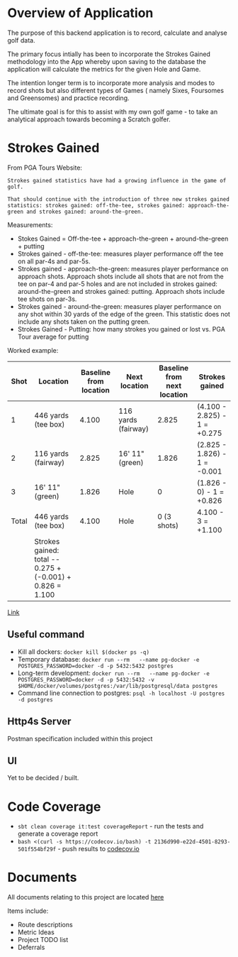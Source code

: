 
# Overview of Application

The purpose of this backend application is to record, calculate and analyse golf data.

The primary focus intially has been to incorporate the Strokes Gained methodology into the App whereby upon saving to the database the application will calculate the metrics for the given Hole and Game.

The intention longer term is to incorporate more analysis and modes to record shots but also different types of Games ( namely Sixes, Foursomes and Greensomes) and practice recording.

The ultimate goal is for this to assist with my own golf game - to take an analytical approach towards becoming a Scratch golfer.

# Strokes Gained

From PGA Tours Website:

    Strokes gained statistics have had a growing influence in the game of golf. 
    
    That should continue with the introduction of three new strokes gained statistics: strokes gained: off-the-tee, strokes gained: approach-the-green and strokes gained: around-the-green.

Measurements:

* Stokes Gained = Off-the-tee + approach-the-green + around-the-green + putting
* Strokes gained - off-the-tee: measures player performance off the tee on all par-4s and par-5s.
* Strokes gained - approach-the-green: measures player performance on approach shots. Approach shots include all shots that are not from the tee on par-4 and par-5 holes and are not included in strokes gained: around-the-green and strokes gained: putting. Approach shots include tee shots on par-3s.
* Strokes gained - around-the-green: measures player performance on any shot within 30 yards of the edge of the green. This statistic does not include any shots taken on the putting green.
* Strokes Gained - Putting: how many strokes you gained or lost vs. PGA Tour average for putting

Worked example:

| Shot  | Location                                                  | Baseline from location | Next location       | Baseline from next location | Strokes gained               |
|-------|-----------------------------------------------------------|------------------------|---------------------|-----------------------------|------------------------------|
| 1     | 446 yards (tee box)                                       | 4.100                  | 116 yards (fairway) | 2.825                       | (4.100 - 2.825) - 1 = +0.275 |
| 2     | 116 yards (fairway)                                       | 2.825                  | 16' 11" (green)     | 1.826                       | (2.825 - 1.826) - 1 = -0.001 |
| 3     | 16' 11" (green)                                           | 1.826                  | Hole                | 0                           | (1.826 - 0) - 1 = +0.826     |
| Total | 446 yards (tee box)                                       | 4.100                  | Hole                | 0 (3 shots)                 | 4.100 - 3 = +1.100           |
|       | Strokes gained: total -- 0.275 + (-0.001) + 0.826 = 1.100 |                        |                     |                             |                              |

[Link](https://www.pgatour.com/news/2016/05/31/strokes-gained-defined.html)

## Useful command

* Kill all dockers: ```docker kill $(docker ps -q)```
* Temporary database: ```docker run --rm   --name pg-docker -e POSTGRES_PASSWORD=docker -d -p 5432:5432 postgres```
* Long-term development: ```docker run --rm   --name pg-docker -e POSTGRES_PASSWORD=docker -d -p 5432:5432 -v $HOME/docker/volumes/postgres:/var/lib/postgresql/data postgres```
* Command line connection to postgres: ```psql -h localhost -U postgres -d postgres```

## Http4s Server

Postman specification included within this project

## UI

Yet to be decided / built.

# Code Coverage

* ```sbt clean coverage it:test coverageReport``` - run the tests and generate a coverage report
* ```bash <(curl -s https://codecov.io/bash) -t 2136d990-e22d-4501-8293-501f554bf29f``` - push results to [codecov.io](https://codecov.io/gh/dandxy89/kratos)

# Documents

All documents relating to this project are located [here](/docs)

Items include:

* Route descriptions
* Metric Ideas
* Project TODO list
* Deferrals
